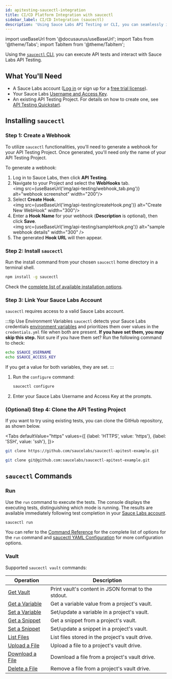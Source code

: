 ```yaml
---
id: apitesting-saucectl-integration
title: CI/CD Platform Integration with saucectl
sidebar_label: CI/CD Integration (saucectl)
description: 'Using Sauce Labs API Testing or CLI, you can seamlessly integrate continuous API testing into your CI/CD pipeline.'
---
```


import useBaseUrl from '@docusaurus/useBaseUrl';
import Tabs from '@theme/Tabs';
import TabItem from '@theme/TabItem';

Using the [`saucectl` CLI](/dev/cli/saucectl), you can execute API tests and interact with Sauce Labs API Testing.

## What You'll Need

- A Sauce Labs account ([Log in](https://accounts.saucelabs.com/am/XUI/#login/) or sign up for a [free trial license](https://saucelabs.com/sign-up)).
- Your Sauce Labs [Username and Access Key](https://app.saucelabs.com/user-settings).
- An existing API Testing Project. For details on how to create one, see [API Testing Quickstart](/api-testing/quickstart/).

## Installing `saucectl`

### Step 1: Create a Webhook

To utilize `saucectl` functionalities, you'll need to generate a webhook for your API Testing Project. Once generated, you'll need only the name of your API Testing Project.

To generate a webhook:

1. Log in to Sauce Labs, then click **API Testing**.
2. Navigate to your Project and select the **WebHooks** tab.<br/>
   <img src={useBaseUrl('img/api-testing/webhook_tab.png')} alt="webhook screenshot" width="200"/>
3. Select **Create Hook**.<br/><img src={useBaseUrl('img/api-testing/createHook.png')} alt="Create New WebHook" width="300"/>
4. Enter a **Hook Name** for your webhook (**Description** is optional), then click **Save**.<br/>
   <img src={useBaseUrl('img/api-testing/sampleHook.png')} alt="sample webhook details" width="300" />
5. The generated **Hook URL** will then appear.

### Step 2: Install `saucectl`

Run the install command from your chosen `saucectl` home directory in a terminal shell.

```bash title="Example with npm"
npm install -g saucectl
```

Check the [complete list of available installation options](/dev/cli/saucectl/#installing-saucectl).

### Step 3: Link Your Sauce Labs Account

`saucectl` requires access to a valid Sauce Labs account.

:::tip Use Environment Variables
`saucectl` detects your Sauce Labs credentials [environment variables](/basics/environment-variables) and prioritizes them over values in the `credentials.yml` file when both are present. **If you have set them, you may skip this step.** Not sure if you have them set? Run the following command to check:

```bash
echo $SAUCE_USERNAME
echo $SAUCE_ACCESS_KEY
```

If you get a value for both variables, they are set.
:::

1. Run the `configure` command:

   ```bash
   saucectl configure
   ```

1. Enter your Sauce Labs Username and Access Key at the prompts.

### (Optional) Step 4: Clone the API Testing Project

If you want to try using existing tests, you can clone the GitHub repository, as shown below.

<Tabs
defaultValue="https"
values={[
{label: 'HTTPS', value: 'https'},
{label: 'SSH', value: 'ssh'},
]}>

<TabItem value="https">

```bash
git clone https://github.com/saucelabs/saucectl-apitest-example.git
```

</TabItem>
<TabItem value="ssh">

```bash
git clone git@github.com:saucelabs/saucectl-apitest-example.git
```

</TabItem>
</Tabs>

## `saucectl` Commands

### Run

Use the `run` command to execute the tests. The console displays the executing tests, distinguishing which mode is running. The results are available immediately following test completion in your [Sauce Labs account](https://app.saucelabs.com/api-testing/).

```bash
saucectl run
```

You can refer to the [Command Reference](/dev/cli/saucectl/run/) for the complete list of options for the `run` command and [saucectl YAML Configuration](/api-testing/integrations/yaml) for more configuration options.

### Vault

Supported `saucectl vault` commands:

<table id="table-cli">
  <thead>
    <tr>
      <th>Operation</th>
      <th>Description</th>
    </tr>
  </thead>
  <tbody>
   <tr>
     <td><a href="/dev/cli/saucectl/apit/vault/get">Get Vault</a></td>
     <td>Print vault's content in JSON format to the stdout.</td>
   </tr>
   <tr>
     <td><a href="/dev/cli/saucectl/apit/vault/get-variable">Get a Variable</a></td>
     <td>Get a variable value from a project's vault.</td>
   </tr>
   <tr>
     <td><a href="/dev/cli/saucectl/apit/vault/set-variable">Set a Variable</a></td>
     <td>Set/update a variable in a project's vault.</td>
   </tr>
   <tr>
     <td><a href="/dev/cli/saucectl/apit/vault/get-snippet">Get a Snippet</a></td>
     <td>Get a snippet from a project's vault.</td>
   </tr>
   <tr>
     <td><a href="/dev/cli/saucectl/apit/vault/set-snippet">Set a Snippet</a></td>
     <td>Set/update a snippet in a project's vault.</td>
   </tr>
   <tr>
     <td><a href="/dev/cli/saucectl/apit/vault/list-files">List Files</a></td>
     <td>List files stored in the project's vault drive.</td>
   </tr>
   <tr>
     <td><a href="/dev/cli/saucectl/apit/vault/upload-file">Upload a File</a></td>
     <td>Upload a file to a project's vault drive.</td>
   </tr>
   <tr>
     <td><a href="/dev/cli/saucectl/apit/vault/download-file">Download a File</a></td>
     <td>Download a file from a project's vault drive.</td>
   </tr>
   <tr>
     <td><a href="/dev/cli/saucectl/apit/vault/delete-file">Delete a File</a></td>
     <td>Remove a file from a project's vault drive.</td>
   </tr>
  </tbody>
</table>
